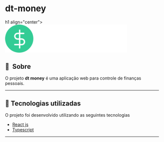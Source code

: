 # dt-money

h1 align="center">
  <img alt="dtmoney" title="dtmoney" width="400px"  src="https://github.com/Demerbr/dt-money/blob/main/src/assets/logo.svg" />
</h1>




## 🔖&nbsp; Sobre

O projeto **dt money** é uma aplicação web para controle de finanças pessoais.


---

## 🚀 Tecnologias utilizadas

O projeto foi desenvolvido utilizando as seguintes tecnologias

- [React js](https://pt-br.reactjs.org/)
- [Typescript](https://www.typescriptlang.org/)

---

